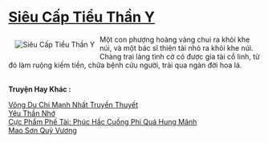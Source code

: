 <a href="https://truyenwiki.net/sieu-cap-tieu-than-y.36488/" title="Siêu Cấp Tiểu Thần Y"><h1>Siêu Cấp Tiểu Thần Y</h1></a><div style="display:table"><img align="right" style="float: left; padding: 10px;" src="https://truyenwiki.net/a/img/str/src/36488.jpg" alt="Siêu Cấp Tiểu Thần Y">Một con phượng hoàng vàng chui ra khỏi khe núi, và một bác sĩ thiên tài nhỏ ra khỏi khe núi. Chàng trai làng tình cờ có được gia tài cổ linh, từ đó làm ruộng kiếm tiền, chữa bệnh cứu người, trải qua ngàn đời hoa lá.</div><p><br><b>Truyện Hay Khác :</b></p><a href="https://truyenwiki.net/vong-du-chi-manh-nhat-truyen-thuyet.35743/" alt="Võng Du Chi Mạnh Nhất Truyền Thuyết">Võng Du Chi Mạnh Nhất Truyền Thuyết</a><br/><a href="https://sangtacviet.wordpress.com/2020/10/22/yeu-than-nho/" alt="Yêu Thần Nhớ">Yêu Thần Nhớ</a><br/><a href="https://github.com/nownovels/wikidich/tree/master/truyenhay/37042" alt="Cực Phẩm Phế Tài: Phúc Hắc Cuồng Phi Quá Hung Mãnh">Cực Phẩm Phế Tài: Phúc Hắc Cuồng Phi Quá Hung Mãnh</a><br/><a href="https://sangtacviet.wordpress.com/2020/10/22/mao-son-quy-vuong/" alt="Mao Sơn Quỷ Vương">Mao Sơn Quỷ Vương</a><br/>